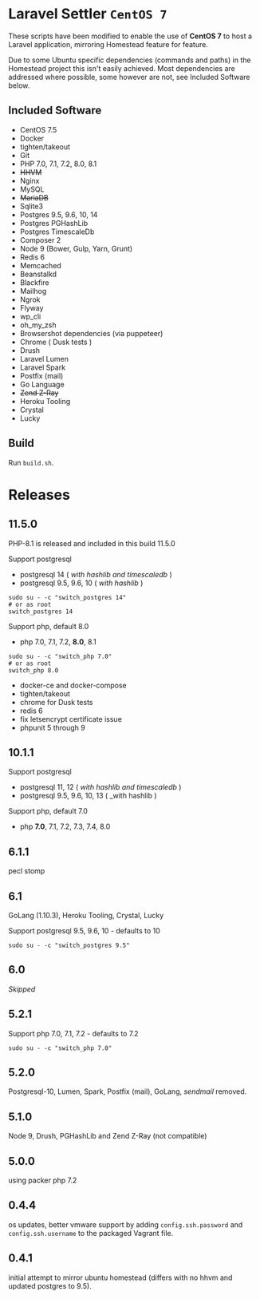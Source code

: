 # Laravel Settler `CentOS 7`

These scripts have been modified to enable the use of __CentOS 7__ to host a Laravel application, mirroring Homestead feature for feature.

Due to some Ubuntu specific dependencies (commands and paths) in the Homestead project this isn't easily achieved.
Most dependencies are addressed where possible, some however are not, see Included Software below.

## Included Software

* CentOS 7.5
* Docker 
* tighten/takeout
* Git
* PHP 7.0, 7.1, 7.2, 8.0, 8.1
* ~~HHVM~~
* Nginx
* MySQL
* ~~MariaDB~~
* Sqlite3
* Postgres 9.5, 9.6, 10, 14
* Postgres PGHashLib
* Postgres TimescaleDb
* Composer 2
* Node 9 (Bower, Gulp, Yarn, Grunt)
* Redis 6
* Memcached
* Beanstalkd
* Blackfire
* Mailhog
* Ngrok
* Flyway
* wp_cli
* oh_my_zsh
* Browsershot dependencies (via puppeteer)
* Chrome ( Dusk tests )
* Drush
* Laravel Lumen
* Laravel Spark
* Postfix (mail)
* Go Language
* ~~Zend Z-Ray~~
* Heroku Tooling
* Crystal
* Lucky

## Build

Run `build.sh`.

# Releases

## 11.5.0
PHP-8.1 is released and included in this build 11.5.0

Support postgresql
- postgresql 14  ( _with hashlib and timescaledb_ )
- postgresql 9.5, 9.6, 10  ( _with hashlib_ )
``` 
sudo su - -c "switch_postgres 14"
# or as root
switch_postgres 14
```
Support php, default 8.0
- php 7.0, 7.1, 7.2, __8.0__, 8.1
``` 
sudo su - -c "switch_php 7.0"
# or as root
switch_php 8.0
```

- docker-ce and docker-compose
- tighten/takeout 
- chrome for Dusk tests
- redis 6
- fix letsencrypt certificate issue
- phpunit 5 through 9

## 10.1.1

Support postgresql 
- postgresql 11, 12 ( _with hashlib and timescaledb_ )
- postgresql 9.5, 9.6, 10, 13 ( _with hashlib )

Support php, default 7.0
- php __7.0__, 7.1, 7.2, 7.3, 7.4, 8.0


## 6.1.1
pecl stomp

## 6.1
GoLang (1.10.3), Heroku Tooling, Crystal, Lucky

Support postgresql 9.5, 9.6, 10 - defaults to 10
```
sudo su - -c "switch_postgres 9.5"
```

## 6.0
_Skipped_

## 5.2.1

Support php 7.0, 7.1, 7.2 - defaults to 7.2
```
sudo su - -c "switch_php 7.0"
```

## 5.2.0
Postgresql-10, Lumen, Spark, Postfix (mail), GoLang, _sendmail_ removed.

## 5.1.0
Node 9, Drush, PGHashLib and Zend Z-Ray (not compatible)

## 5.0.0
using packer php 7.2

## 0.4.4
os updates, better vmware support by adding `config.ssh.password` and `config.ssh.username` to the packaged Vagrant file. 

## 0.4.1
initial attempt to mirror ubuntu homestead (differs with no hhvm and updated postgres to 9.5).  
